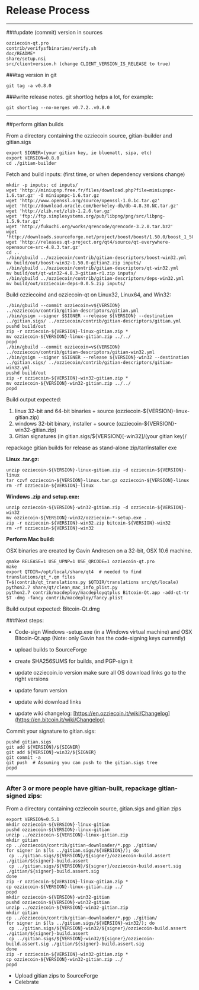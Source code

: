 Release Process
====================

* * *

###update (commit) version in sources


	ozziecoin-qt.pro
	contrib/verifysfbinaries/verify.sh
	doc/README*
	share/setup.nsi
	src/clientversion.h (change CLIENT_VERSION_IS_RELEASE to true)

###tag version in git

	git tag -a v0.8.0

###write release notes. git shortlog helps a lot, for example:

	git shortlog --no-merges v0.7.2..v0.8.0

* * *

##perform gitian builds

 From a directory containing the ozziecoin source, gitian-builder and gitian.sigs
  
	export SIGNER=(your gitian key, ie bluematt, sipa, etc)
	export VERSION=0.8.0
	cd ./gitian-builder

 Fetch and build inputs: (first time, or when dependency versions change)

	mkdir -p inputs; cd inputs/
	wget 'http://miniupnp.free.fr/files/download.php?file=miniupnpc-1.6.tar.gz' -O miniupnpc-1.6.tar.gz
	wget 'http://www.openssl.org/source/openssl-1.0.1c.tar.gz'
	wget 'http://download.oracle.com/berkeley-db/db-4.8.30.NC.tar.gz'
	wget 'http://zlib.net/zlib-1.2.6.tar.gz'
	wget 'ftp://ftp.simplesystems.org/pub/libpng/png/src/libpng-1.5.9.tar.gz'
	wget 'http://fukuchi.org/works/qrencode/qrencode-3.2.0.tar.bz2'
	wget 'http://downloads.sourceforge.net/project/boost/boost/1.50.0/boost_1_50_0.tar.bz2'
	wget 'http://releases.qt-project.org/qt4/source/qt-everywhere-opensource-src-4.8.3.tar.gz'
	cd ..
	./bin/gbuild ../ozziecoin/contrib/gitian-descriptors/boost-win32.yml
	mv build/out/boost-win32-1.50.0-gitian2.zip inputs/
	./bin/gbuild ../ozziecoin/contrib/gitian-descriptors/qt-win32.yml
	mv build/out/qt-win32-4.8.3-gitian-r1.zip inputs/
	./bin/gbuild ../ozziecoin/contrib/gitian-descriptors/deps-win32.yml
	mv build/out/ozziecoin-deps-0.0.5.zip inputs/

 Build ozziecoind and ozziecoin-qt on Linux32, Linux64, and Win32:
  
	./bin/gbuild --commit ozziecoin=v${VERSION} ../ozziecoin/contrib/gitian-descriptors/gitian.yml
	./bin/gsign --signer $SIGNER --release ${VERSION} --destination ../gitian.sigs/ ../ozziecoin/contrib/gitian-descriptors/gitian.yml
	pushd build/out
	zip -r ozziecoin-${VERSION}-linux-gitian.zip *
	mv ozziecoin-${VERSION}-linux-gitian.zip ../../
	popd
	./bin/gbuild --commit ozziecoin=v${VERSION} ../ozziecoin/contrib/gitian-descriptors/gitian-win32.yml
	./bin/gsign --signer $SIGNER --release ${VERSION}-win32 --destination ../gitian.sigs/ ../ozziecoin/contrib/gitian-descriptors/gitian-win32.yml
	pushd build/out
	zip -r ozziecoin-${VERSION}-win32-gitian.zip *
	mv ozziecoin-${VERSION}-win32-gitian.zip ../../
	popd

  Build output expected:

  1. linux 32-bit and 64-bit binaries + source (ozziecoin-${VERSION}-linux-gitian.zip)
  2. windows 32-bit binary, installer + source (ozziecoin-${VERSION}-win32-gitian.zip)
  3. Gitian signatures (in gitian.sigs/${VERSION}[-win32]/(your gitian key)/

repackage gitian builds for release as stand-alone zip/tar/installer exe

**Linux .tar.gz:**

	unzip ozziecoin-${VERSION}-linux-gitian.zip -d ozziecoin-${VERSION}-linux
	tar czvf ozziecoin-${VERSION}-linux.tar.gz ozziecoin-${VERSION}-linux
	rm -rf ozziecoin-${VERSION}-linux

**Windows .zip and setup.exe:**

	unzip ozziecoin-${VERSION}-win32-gitian.zip -d ozziecoin-${VERSION}-win32
	mv ozziecoin-${VERSION}-win32/ozziecoin-*-setup.exe .
	zip -r ozziecoin-${VERSION}-win32.zip bitcoin-${VERSION}-win32
	rm -rf ozziecoin-${VERSION}-win32

**Perform Mac build:**

  OSX binaries are created by Gavin Andresen on a 32-bit, OSX 10.6 machine.

	qmake RELEASE=1 USE_UPNP=1 USE_QRCODE=1 ozziecoin-qt.pro
	make
	export QTDIR=/opt/local/share/qt4  # needed to find translations/qt_*.qm files
	T=$(contrib/qt_translations.py $QTDIR/translations src/qt/locale)
	python2.7 share/qt/clean_mac_info_plist.py
	python2.7 contrib/macdeploy/macdeployqtplus Bitcoin-Qt.app -add-qt-tr $T -dmg -fancy contrib/macdeploy/fancy.plist

 Build output expected: Bitcoin-Qt.dmg

###Next steps:

* Code-sign Windows -setup.exe (in a Windows virtual machine) and
  OSX Bitcoin-Qt.app (Note: only Gavin has the code-signing keys currently)

* upload builds to SourceForge

* create SHA256SUMS for builds, and PGP-sign it

* update ozziecoin.io version
  make sure all OS download links go to the right versions

* update forum version

* update wiki download links

* update wiki changelog: [https://en.ozziecoin.it/wiki/Changelog](https://en.bitcoin.it/wiki/Changelog)

Commit your signature to gitian.sigs:

	pushd gitian.sigs
	git add ${VERSION}/${SIGNER}
	git add ${VERSION}-win32/${SIGNER}
	git commit -a
	git push  # Assuming you can push to the gitian.sigs tree
	popd

-------------------------------------------------------------------------

### After 3 or more people have gitian-built, repackage gitian-signed zips:

From a directory containing ozziecoin source, gitian.sigs and gitian zips

	export VERSION=0.5.1
	mkdir ozziecoin-${VERSION}-linux-gitian
	pushd ozziecoin-${VERSION}-linux-gitian
	unzip ../ozziecoin-${VERSION}-linux-gitian.zip
	mkdir gitian
	cp ../ozziecoin/contrib/gitian-downloader/*.pgp ./gitian/
	for signer in $(ls ../gitian.sigs/${VERSION}/); do
	 cp ../gitian.sigs/${VERSION}/${signer}/ozziecoin-build.assert ./gitian/${signer}-build.assert
	 cp ../gitian.sigs/${VERSION}/${signer}/ozziecoin-build.assert.sig ./gitian/${signer}-build.assert.sig
	done
	zip -r ozziecoin-${VERSION}-linux-gitian.zip *
	cp ozziecoin-${VERSION}-linux-gitian.zip ../
	popd
	mkdir ozziecoin-${VERSION}-win32-gitian
	pushd ozziecoin-${VERSION}-win32-gitian
	unzip ../ozziecoin-${VERSION}-win32-gitian.zip
	mkdir gitian
	cp ../ozziecoin/contrib/gitian-downloader/*.pgp ./gitian/
	for signer in $(ls ../gitian.sigs/${VERSION}-win32/); do
	 cp ../gitian.sigs/${VERSION}-win32/${signer}/ozziecoin-build.assert ./gitian/${signer}-build.assert
	 cp ../gitian.sigs/${VERSION}-win32/${signer}/ozziecoin-build.assert.sig ./gitian/${signer}-build.assert.sig
	done
	zip -r ozziecoin-${VERSION}-win32-gitian.zip *
	cp ozziecoin-${VERSION}-win32-gitian.zip ../
	popd

- Upload gitian zips to SourceForge
- Celebrate 
